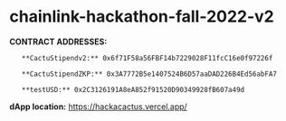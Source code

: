 # chainlink-hackathon-fall-2022-v2

**CONTRACT ADDRESSES:**


       **CactuStipendv2:** 0x6f71F58a56FBF14b7229028F11fcC16e0f97226f

       **CactuStipendZKP:** 0x3A7772B5e1407524B6D57aaDAD226B4Ed56abFA7

       **testUSD:** 0x2C3126191A8eA852f91520D90349928fB607a49d


**dApp location:**  https://hackacactus.vercel.app/
